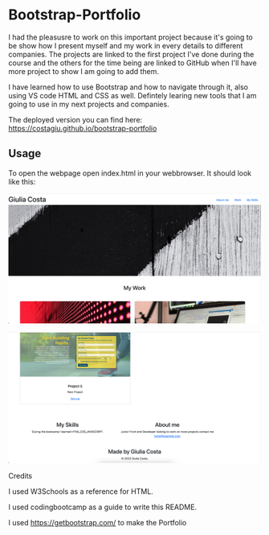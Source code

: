 # Bootstrap-Portfolio

I had the pleasusre to work on this important project because it's going to be show how I present myself and my work in every details to different companies. The projects are linked to the first project I've done during the course and the others for the time being are linked to GitHub when I'll have more project to show I am going to add them.

I have learned how to use Bootstrap and how to navigate through it, also using VS code HTML and CSS as well.
Defintely learing new tools that I am going to use in my next projects and companies.

The deployed version you can find here: https://costagiu.github.io/bootstrap-portfolio

## Usage

  
To open the webpage open index.html in your webbrowser. It should look like this:

![Top of the page](images/Screenshot1.png)

![Footer](images/Screenshot2.png)

Credits

I used W3Schools as a reference for HTML.

I used codingbootcamp as a guide to write this README.

I used https://getbootstrap.com/ to make the Portfolio



